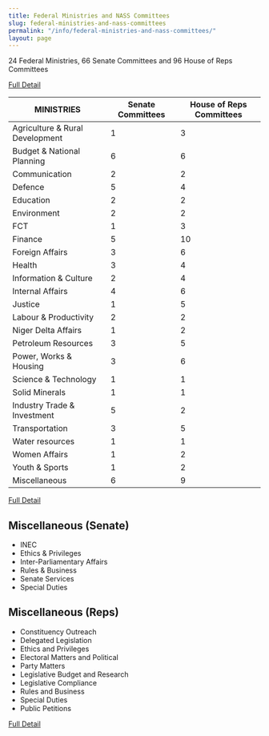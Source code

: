 ```yaml
---
title: Federal Ministries and NASS Committees
slug: federal-ministries-and-nass-committees
permalink: "/info/federal-ministries-and-nass-committees/"
layout: page
---
```


24 Federal Ministries, 66 Senate Committees and 96 House of Reps Committees

[Full Detail](http://eie.ng/wp-content/uploads/2016/01/Ministries-Nass-Committees-ShineYourEye.org_.pdf "Full Detail")

| MINISTRIES |    Senate Committees |    House of Reps Committees |
------------- | -------------  | ------------- 
| Agriculture & Rural Development | 1 |3 |
| Budget & National Planning | 6 | 6 |
| Communication | 2 | 2 |
| Defence | 5 | 4 |
| Education | 2 | 2 |
| Environment | 2 | 2 |
| FCT | 1 | 3 |
| Finance | 5 | 10 |
| Foreign Affairs | 3 | 6 |
| Health | 3 | 4 |
| Information & Culture | 2 | 4 |
| Internal Affairs | 4 | 6 |
| Justice | 1 | 5 |
| Labour & Productivity | 2 | 2 |
| Niger Delta Affairs | 1 | 2 |
| Petroleum Resources | 3 | 5 |
| Power, Works & Housing | 3 | 6 |
| Science & Technology  | 1 | 1 |
| Solid Minerals | 1 | 1 |
| Industry Trade & Investment | 5 | 2 |
| Transportation | 3 | 5 |
| Water resources | 1 | 1 |
| Women Affairs | 1 | 2 |
| Youth & Sports | 1 | 2 |
| Miscellaneous | 6 | 9 |

[Full Detail](http://eie.ng/wp-content/uploads/2016/01/Ministries-Nass-Committees-ShineYourEye.org_.pdf "Full Detail")

## Miscellaneous (Senate)

- INEC
- Ethics & Privileges
- Inter-Parliamentary Affairs
- Rules & Business
- Senate Services
- Special Duties

## Miscellaneous (Reps)

- Constituency Outreach
- Delegated Legislation
- Ethics and Privileges
- Electoral Matters and Political
- Party Matters
- Legislative Budget and Research
- Legislative Compliance
- Rules and Business
- Special Duties
- Public Petitions

[Full Detail](http://eie.ng/wp-content/uploads/2016/01/Ministries-Nass-Committees-ShineYourEye.org_.pdf "Full Detail")
